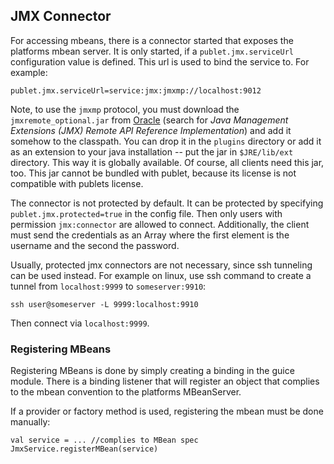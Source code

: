 ## JMX Connector

For accessing mbeans, there is a connector started that exposes the platforms mbean server. It is only started,
if a `publet.jmx.serviceUrl` configuration value is defined. This url is used to bind the service to. For example:

    publet.jmx.serviceUrl=service:jmx:jmxmp://localhost:9012

Note, to use the `jmxmp` protocol, you must download the `jmxremote_optional.jar` from [Oracle](http://www.oracle.com/technetwork/java/javase/tech/download-jsp-141676.html)
(search for _Java Management Extensions (JMX) Remote API Reference Implementation_) and add it somehow to the
classpath. You can drop it in the `plugins` directory or add it as an extension to your java installation -- put
the jar in `$JRE/lib/ext` directory. This way it is globally available. Of course, all clients need this jar, too.
This jar cannot be bundled with publet, because its license is not compatible with publets license.

The connector is not protected by default. It can be protected by specifying `publet.jmx.protected=true` in
the config file. Then only users with permission `jmx:connector` are allowed to connect. Additionally, the
client must send the credentials as an Array where the first element is the username and the second the password.

Usually, protected jmx connectors are not necessary, since ssh tunneling can be used instead. For example on
linux, use ssh command to create  a tunnel from `localhost:9999` to `someserver:9910`:

    ssh user@someserver -L 9999:localhost:9910

Then connect via `localhost:9999`.

### Registering MBeans

Registering MBeans is done by simply creating a binding in the guice module. There is a binding listener
that will register an object that complies to the mbean convention to the platforms MBeanServer.

If a provider or factory method is used, registering the mbean must be done manually:

    val service = ... //complies to MBean spec
    JmxService.registerMBean(service)
